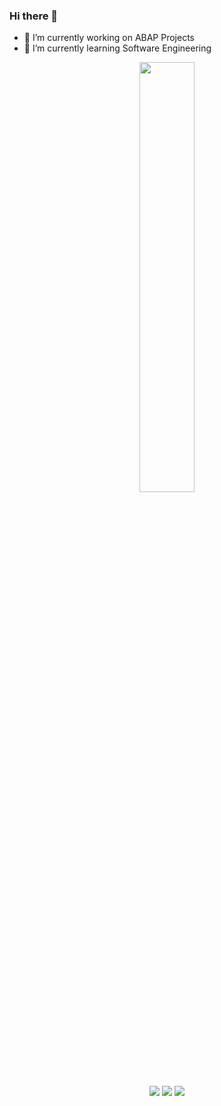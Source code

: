 ### Hi there 👋

- 🔭 I’m currently working on ABAP Projects
- 🌱 I’m currently learning Software Engineering

<div align="center">
  <a href="https://github.com/gabriel-tabatinga">
  <!<img width="50%" src="https://github-readme-stats.vercel.app/api?username=gabriel-tabatinga&show_icons=true&theme=dracula&include_all_commits=true&count_private=true"/>
  <img width="42%" src="https://github-readme-stats.vercel.app/api/top-langs/?username=gabriel-tabatinga&layout=compact&langs_count=7&theme=dracula"/>
</div>
  
<div align="center"> 
  <a href="https://instagram.com/gabrieltabatinga" target="_blank"><img src="https://img.shields.io/badge/-Instagram-%23E4405F?style=for-the-badge&logo=instagram&logoColor=white" target="_blank"></a>
  <a href = "mailto:gpimenteltabatinga@gmail,com@gmail.com"><img src="https://img.shields.io/badge/-Gmail-%23333?style=for-the-badge&logo=gmail&logoColor=white" target="_blank"></a>
  <a href="https://www.linkedin.com/in/gabrieltabatinga" target="_blank"><img src="https://img.shields.io/badge/-LinkedIn-%230077B5?style=for-the-badge&logo=linkedin&logoColor=white" target="_blank"></a> 
</div>
